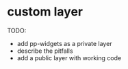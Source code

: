# custom layer

TODO:
* add pp-widgets as a private layer
* describe the pitfalls
* add a public layer with working code